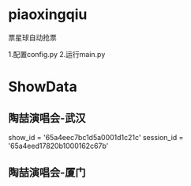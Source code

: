 # piaoxingqiu
票星球自动抢票

1.配置config.py
2.运行main.py



# ShowData
## 陶喆演唱会-武汉
show_id = '65a4eec7bc1d5a0001d1c21c'
session_id = '65a4eed17820b1000162c67b'
## 陶喆演唱会-厦门
